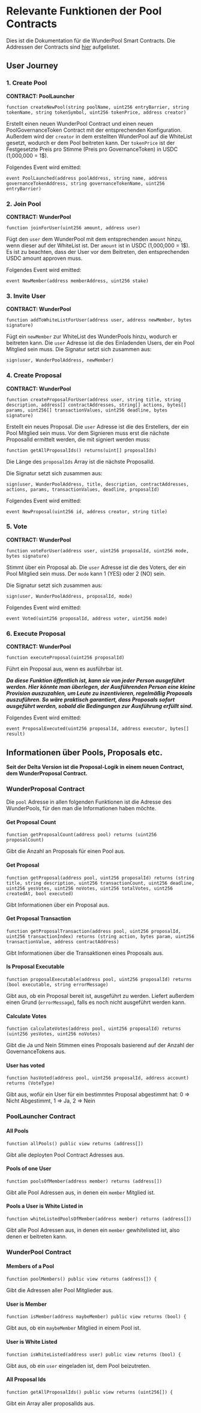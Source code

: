 # Relevante Funktionen der Pool Contracts

Dies ist die Dokumentation für die WunderPool Smart Contracts.
Die Addressen der Contracts sind [hier](https://github.com/WunderPass/SmartContract-WunderPool/blob/master/README.md) aufgelistet.

## User Journey

### 1. Create Pool

**CONTRACT: PoolLauncher**

```solidity
function createNewPool(string poolName, uint256 entryBarrier, string tokenName, string tokenSymbol, uint256 tokenPrice, address creator)
```

Erstellt einen neuen WunderPool Contract und einen neuen PoolGovernanceToken Contract mit der entsprechenden Konfiguration.
Außerdem wird der `creator` in dem erstellten WunderPool auf die WhiteList gesetzt, wodurch er dem Pool beitreten kann.
Der `tokenPrice` ist der Festgesetzte Preis pro Stimme (Preis pro GovernanceToken) in USDC (1,000,000 = 1$).

Folgendes Event wird emitted:

```solidity
event PoolLaunched(address poolAddress, string name, address governanceTokenAddress, string governanceTokenName, uint256 entryBarrier)
```

### 2. Join Pool

**CONTRACT: WunderPool**

```solidity
function joinForUser(uint256 amount, address user)
```

Fügt den `user` dem WunderPool mit dem entsprechenden `amount` hinzu, wenn dieser auf der WhiteList ist. Der `amount` ist in USDC (1,000,000 = 1$).
Es ist zu beachten, dass der User vor dem Beitreten, den entsprechenden USDC amount approven muss.

Folgendes Event wird emitted:

```solidity
event NewMember(address memberAddress, uint256 stake)
```

### 3. Invite User

**CONTRACT: WunderPool**

```solidity
function addToWhiteListForUser(address user, address newMember, bytes signature)
```

Fügt ein `newMember` zur WhiteList des WunderPools hinzu, wodurch er beitreten kann.
Die `user` Adresse ist die des Einladenden Users, der ein Pool Mitglied sein muss.
Die Signatur setzt sich zusammen aus:

```
sign(user, WunderPoolAddress, newMember)
```

### 4. Create Proposal

**CONTRACT: WunderPool**

```solidity
function createProposalForUser(address user, string title, string description, address[] contractAddresses, string[] actions, bytes[] params, uint256[] transactionValues, uint256 deadline, bytes signature)
```

Erstellt ein neues Proposal.
Die `user` Adresse ist die des Erstellers, der ein Pool Mitglied sein muss.
Vor dem Signieren muss erst die nächste ProposalId ermittelt werden, die mit signiert werden muss:

```solidity
function getAllProposalIds() returns(uint[] proposalIds)
```

Die Länge des `proposalIds` Array ist die nächste ProposalId.

Die Signatur setzt sich zusammen aus:

```
sign(user, WunderPoolAddress, title, description, contractAddresses, actions, params, transactionValues, deadline, proposalId)
```

Folgendes Event wird emitted:

```solidity
event NewProposal(uint256 id, address creator, string title)
```

### 5. Vote

**CONTRACT: WunderPool**

```solidity
function voteForUser(address user, uint256 proposalId, uint256 mode, bytes signature)
```

Stimmt über ein Proposal ab.
Die `user` Adresse ist die des Voters, der ein Pool Mitglied sein muss.
Der `mode` kann 1 (YES) oder 2 (NO) sein.

Die Signatur setzt sich zusammen aus:

```
sign(user, WunderPoolAddress, proposalId, mode)
```

Folgendes Event wird emitted:

```solidity
event Voted(uint256 proposalId, address voter, uint256 mode)
```

### 6. Execute Proposal

**CONTRACT: WunderPool**

```solidity
function executeProposal(uint256 proposalId)
```

Führt ein Proposal aus, wenn es ausführbar ist.

**_Da diese Funktion öffentlich ist, kann sie von jeder Person ausgeführt werden. Hier könnte man überlegen, der Ausführenden Person eine kleine Provision auszuzahlen, um Leute zu inzentivieren, regelmäßig Proposals auszuführen. So wäre praktisch garantiert, dass Proposals sofort ausgeführt werden, sobald die Bedingungen zur Ausführung erfüllt sind._**

Folgendes Event wird emitted:

```solidity
event ProposalExecuted(uint256 proposalId, address executor, bytes[] result)
```

## Informationen über Pools, Proposals etc.

**Seit der Delta Version ist die Proposal-Logik in einem neuen Contract, dem WunderProposal Contract.**

### WunderProposal Contract

Die `pool` Adresse in allen folgenden Funktionen ist die Adresse des WunderPools, für den man die Informationen haben möchte.

#### Get Proposal Count

```solidity
function getProposalCount(address pool) returns (uint256 proposalCount)
```

Gibt die Anzahl an Proposals für einen Pool aus.

#### Get Proposal

```solidity
function getProposal(address pool, uint256 proposalId) returns (string title, string description, uint256 transactionCount, uint256 deadline, uint256 yesVotes, uint256 noVotes, uint256 totalVotes, uint256 createdAt, bool executed)
```

Gibt Informationen über ein Proposal aus.

#### Get Proposal Transaction

```solidity
function getProposalTransaction(address pool, uint256 proposalId, uint256 transactionIndex) returns (string action, bytes param, uint256 transactionValue, address contractAddress)
```

Gibt Informationen über die Transaktionen eines Proposals aus.

#### Is Proposal Executable

```solidity
function proposalExecutable(address pool, uint256 proposalId) returns (bool executable, string errorMessage)
```

Gibt aus, ob ein Proposal bereit ist, ausgeführt zu werden. Liefert außerdem einen Grund (`errorMessage`), falls es noch nicht ausgeführt werden kann.

#### Calculate Votes

```solidity
function calculateVotes(address pool, uint256 proposalId) returns (uint256 yesVotes, uint256 noVotes)
```

Gibt die Ja und Nein Stimmen eines Proposals basierend auf der Anzahl der GovernanceTokens aus.

#### User has voted

```solidity
function hasVoted(address pool, uint256 proposalId, address account) returns (VoteType)
```

Gibt aus, wofür ein User für ein bestimmtes Proposal abgestimmt hat: 0 => Nicht Abgestimmt, 1 => Ja, 2 => Nein

### PoolLauncher Contract

#### All Pools

```solidity
function allPools() public view returns (address[])
```

Gibt alle deployten Pool Contract Adresses aus.

#### Pools of one User

```solidity
function poolsOfMember(address member) returns (address[])
```

Gibt alle Pool Adressen aus, in denen ein `member` Mitglied ist.

#### Pools a User is White Listed in

```solidity
function whiteListedPoolsOfMember(address member) returns (address[])
```

Gibt alle Pool Adressen aus, in denen ein `member` gewhitelisted ist, also denen er beitreten kann.

### WunderPool Contract

#### Members of a Pool

```solidity
function poolMembers() public view returns (address[]) {
```

Gibt die Adressen aller Pool Mitglieder aus.

#### User is Member

```solidity
function isMember(address maybeMember) public view returns (bool) {
```

Gibt aus, ob ein `maybeMember` Mitglied in einem Pool ist.

#### User is White Listed

```solidity
function isWhiteListed(address user) public view returns (bool) {
```

Gibt aus, ob ein `user` eingeladen ist, dem Pool beizutreten.

#### All Proposal Ids

```solidity
function getAllProposalIds() public view returns (uint256[]) {
```

Gibt ein Array aller proposalIds aus.
